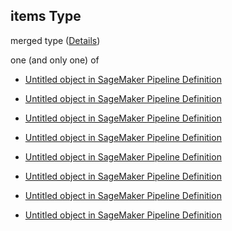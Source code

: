 ## items Type

merged type ([Details](pipeline-definition-properties-steps-items.md))

one (and only one) of

*   [Untitled object in SageMaker Pipeline Definition](pipeline-definition-definitions-conditionstep.md "check type definition")

*   [Untitled object in SageMaker Pipeline Definition](pipeline-definition-definitions-trainingstep.md "check type definition")

*   [Untitled object in SageMaker Pipeline Definition](pipeline-definition-definitions-processingstep.md "check type definition")

*   [Untitled object in SageMaker Pipeline Definition](pipeline-definition-definitions-transformstep.md "check type definition")

*   [Untitled object in SageMaker Pipeline Definition](pipeline-definition-definitions-createmodelstep.md "check type definition")

*   [Untitled object in SageMaker Pipeline Definition](pipeline-definition-definitions-registermodelstep.md "check type definition")

*   [Untitled object in SageMaker Pipeline Definition](pipeline-definition-definitions-lambdastep.md "check type definition")

*   [Untitled object in SageMaker Pipeline Definition](pipeline-definition-definitions-callbackstep.md "check type definition")
